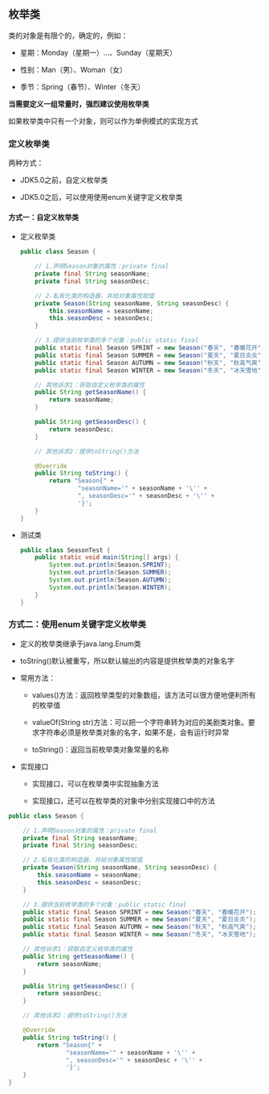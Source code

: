 ## 枚举类

类的对象是有限个的，确定的，例如：

- 星期：Monday（星期一）...、Sunday（星期天）

- 性别：Man（男）、Woman（女）

- 季节：Spring（春节）、Winter（冬天）

**当需要定义一组常量时，强烈建议使用枚举类**

如果枚举类中只有一个对象，则可以作为单例模式的实现方式

### 定义枚举类

两种方式：

- JDK5.0之前，自定义枚举类

- JDK5.0之后，可以使用使用enum关键字定义枚举类

#### 方式一：自定义枚举类

- 定义枚举类
  
  ```java
  public class Season {
  
      // 1.声明Season对象的属性：private final
      private final String seasonName;
      private final String seasonDesc;
  
      // 2.私有化类的构造器，并给对象属性赋值
      private Season(String seasonName, String seasonDesc) {
          this.seasonName = seasonName;
          this.seasonDesc = seasonDesc;
      }
  
      // 3.提供当前枚举类的多个对象：public static final
      public static final Season SPRINT = new Season("春天", "春暖花开");
      public static final Season SUMMER = new Season("夏天", "夏日炎炎");
      public static final Season AUTUMN = new Season("秋天", "秋高气爽");
      public static final Season WINTER = new Season("冬天", "冰天雪地");
  
      // 其他诉求1：获取自定义枚举类的属性
      public String getSeasonName() {
          return seasonName;
      }
  
      public String getSeasonDesc() {
          return seasonDesc;
      }
  
      // 其他诉求2：提供toString()方法
  
      @Override
      public String toString() {
          return "Season{" +
                  "seasonName='" + seasonName + '\'' +
                  ", seasonDesc='" + seasonDesc + '\'' +
                  '}';
      }
  }
  ```

- 测试类
  
  ```java
  public class SeasonTest {
      public static void main(String[] args) {
          System.out.println(Season.SPRINT);
          System.out.println(Season.SUMMER);
          System.out.println(Season.AUTUMN);
          System.out.println(Season.WINTER);
      }
  }
  ```

### 方式二：使用enum关键字定义枚举类

- 定义的枚举类继承于java.lang.Enum类

- toString()默认被重写，所以默认输出的内容是提供枚举类的对象名字

- 常用方法：
  
  - values()方法：返回枚举类型的对象数组，该方法可以很方便地便利所有的枚举值
  
  - valueOf(String str)方法：可以把一个字符串转为对应的美剧类对象。要求字符串必须是枚举类对象的名字，如果不是，会有运行时异常
  
  - toString()：返回当前枚举类对象常量的名称

- 实现接口
  
  - 实现接口，可以在枚举类中实现抽象方法
  
  - 实现接口，还可以在枚举类的对象中分别实现接口中的方法

```java
public class Season {

    // 1.声明Season对象的属性：private final
    private final String seasonName;
    private final String seasonDesc;

    // 2.私有化类的构造器，并给对象属性赋值
    private Season(String seasonName, String seasonDesc) {
        this.seasonName = seasonName;
        this.seasonDesc = seasonDesc;
    }

    // 3.提供当前枚举类的多个对象：public static final
    public static final Season SPRINT = new Season("春天", "春暖花开");
    public static final Season SUMMER = new Season("夏天", "夏日炎炎");
    public static final Season AUTUMN = new Season("秋天", "秋高气爽");
    public static final Season WINTER = new Season("冬天", "冰天雪地");

    // 其他诉求1：获取自定义枚举类的属性
    public String getSeasonName() {
        return seasonName;
    }

    public String getSeasonDesc() {
        return seasonDesc;
    }

    // 其他诉求2：提供toString()方法

    @Override
    public String toString() {
        return "Season{" +
                "seasonName='" + seasonName + '\'' +
                ", seasonDesc='" + seasonDesc + '\'' +
                '}';
    }
}
```